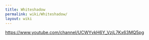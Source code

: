 ```yaml
---
title: Whiteshadow
permalink: wiki/Whiteshadow/
layout: wiki
---
```


<https://www.youtube.com/channel/UCWYvkH6Y_VzjL7Kx63MQ5pg>
